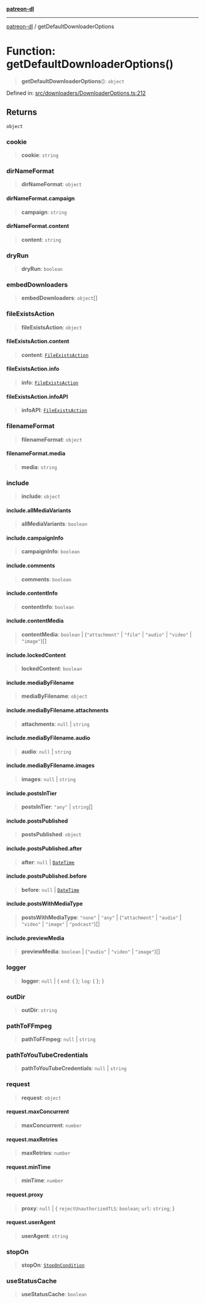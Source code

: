 [**patreon-dl**](../README.md)

***

[patreon-dl](../README.md) / getDefaultDownloaderOptions

# Function: getDefaultDownloaderOptions()

> **getDefaultDownloaderOptions**(): `object`

Defined in: [src/downloaders/DownloaderOptions.ts:212](https://github.com/patrickkfkan/patreon-dl/blob/564e431e409ad640819c7b5ad600451c2bd07930/src/downloaders/DownloaderOptions.ts#L212)

## Returns

`object`

### cookie

> **cookie**: `string`

### dirNameFormat

> **dirNameFormat**: `object`

#### dirNameFormat.campaign

> **campaign**: `string`

#### dirNameFormat.content

> **content**: `string`

### dryRun

> **dryRun**: `boolean`

### embedDownloaders

> **embedDownloaders**: `object`[]

### fileExistsAction

> **fileExistsAction**: `object`

#### fileExistsAction.content

> **content**: [`FileExistsAction`](../type-aliases/FileExistsAction.md)

#### fileExistsAction.info

> **info**: [`FileExistsAction`](../type-aliases/FileExistsAction.md)

#### fileExistsAction.infoAPI

> **infoAPI**: [`FileExistsAction`](../type-aliases/FileExistsAction.md)

### filenameFormat

> **filenameFormat**: `object`

#### filenameFormat.media

> **media**: `string`

### include

> **include**: `object`

#### include.allMediaVariants

> **allMediaVariants**: `boolean`

#### include.campaignInfo

> **campaignInfo**: `boolean`

#### include.comments

> **comments**: `boolean`

#### include.contentInfo

> **contentInfo**: `boolean`

#### include.contentMedia

> **contentMedia**: `boolean` \| (`"attachment"` \| `"file"` \| `"audio"` \| `"video"` \| `"image"`)[]

#### include.lockedContent

> **lockedContent**: `boolean`

#### include.mediaByFilename

> **mediaByFilename**: `object`

#### include.mediaByFilename.attachments

> **attachments**: `null` \| `string`

#### include.mediaByFilename.audio

> **audio**: `null` \| `string`

#### include.mediaByFilename.images

> **images**: `null` \| `string`

#### include.postsInTier

> **postsInTier**: `"any"` \| `string`[]

#### include.postsPublished

> **postsPublished**: `object`

#### include.postsPublished.after

> **after**: `null` \| [`DateTime`](../classes/DateTime.md)

#### include.postsPublished.before

> **before**: `null` \| [`DateTime`](../classes/DateTime.md)

#### include.postsWithMediaType

> **postsWithMediaType**: `"none"` \| `"any"` \| (`"attachment"` \| `"audio"` \| `"video"` \| `"image"` \| `"podcast"`)[]

#### include.previewMedia

> **previewMedia**: `boolean` \| (`"audio"` \| `"video"` \| `"image"`)[]

### logger

> **logger**: `null` \| \{ `end`: \{ \}; `log`: \{ \}; \}

### outDir

> **outDir**: `string`

### pathToFFmpeg

> **pathToFFmpeg**: `null` \| `string`

### pathToYouTubeCredentials

> **pathToYouTubeCredentials**: `null` \| `string`

### request

> **request**: `object`

#### request.maxConcurrent

> **maxConcurrent**: `number`

#### request.maxRetries

> **maxRetries**: `number`

#### request.minTime

> **minTime**: `number`

#### request.proxy

> **proxy**: `null` \| \{ `rejectUnauthorizedTLS`: `boolean`; `url`: `string`; \}

#### request.userAgent

> **userAgent**: `string`

### stopOn

> **stopOn**: [`StopOnCondition`](../type-aliases/StopOnCondition.md)

### useStatusCache

> **useStatusCache**: `boolean`
